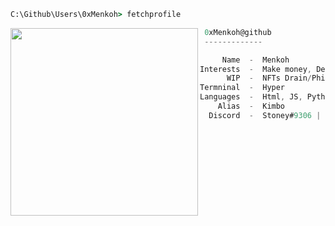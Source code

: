 ```bat
C:\Github\Users\0xMenkoh> fetchprofile
```

<img align="left" src="https://cdn.discordapp.com/attachments/951925116227436624/951928844179345488/a_784207f09bfed6210be3fc12eb6c66d5.gif" width="300" /> 

```csharp
 0xMenkoh@github
 -------------

     Name  -  Menkoh
Interests  -  Make money, Development, Finance
      WIP  -  NFTs Drain/Phishing
Termninal  -  Hyper
Languages  -  Html, JS, Python, C#
    Alias  -  Kimbo
  Discord  -  Stoney#9306 | 954051011801137234
```
